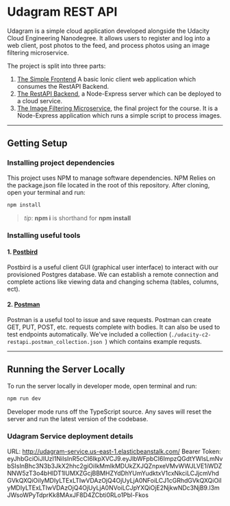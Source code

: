 # Udagram REST API

Udagram is a simple cloud application developed alongside the Udacity Cloud Engineering Nanodegree. It allows users to register and log into a web client, post photos to the feed, and process photos using an image filtering microservice.

The project is split into three parts:
1. [The Simple Frontend](https://github.com/udacity/cloud-developer/tree/master/course-02/exercises/udacity-c2-frontend)
A basic Ionic client web application which consumes the RestAPI Backend. 
2. [The RestAPI Backend](https://github.com/udacity/cloud-developer/tree/master/course-02/exercises/udacity-c2-restapi), a Node-Express server which can be deployed to a cloud service.
3. [The Image Filtering Microservice](https://github.com/udacity/cloud-developer/tree/master/course-02/project/image-filter-starter-code), the final project for the course. It is a Node-Express application which runs a simple script to process images.


***
## Getting Setup

### Installing project dependencies

This project uses NPM to manage software dependencies. NPM Relies on the package.json file located in the root of this repository. After cloning, open your terminal and run:
```bash
npm install
```
>_tip_: **npm i** is shorthand for **npm install**

### Installing useful tools
#### 1. [Postbird](https://github.com/paxa/postbird)
Postbird is a useful client GUI (graphical user interface) to interact with our provisioned Postgres database. We can establish a remote connection and complete actions like viewing data and changing schema (tables, columns, ect).

#### 2. [Postman](https://www.getpostman.com/downloads/)
Postman is a useful tool to issue and save requests. Postman can create GET, PUT, POST, etc. requests complete with bodies. It can also be used to test endpoints automatically. We've included a collection (`./udacity-c2-restapi.postman_collection.json `) which contains example requsts.

***

## Running the Server Locally
To run the server locally in developer mode, open terminal and run:
```bash
npm run dev
```

Developer mode runs off the TypeScript source. Any saves will reset the server and run the latest version of the codebase. 

### Udagram Service deployment details
URL: http://udagram-service.us-east-1.elasticbeanstalk.com/
Bearer Token: eyJhbGciOiJIUzI1NiIsInR5cCI6IkpXVCJ9.eyJlbWFpbCI6ImpzQGdtYWlsLmNvbSIsInBhc3N3b3JkX2hhc2giOiIkMmIkMDUkZXJQZnpxeVMvWWJLVE1iWDZNNW5zT3o4bHlDT1lUMXZGcjBBMHZYdDhYUmYudktxV1cxNkciLCJjcmVhdGVkQXQiOiIyMDIyLTExLTIwVDAzOjQ4OjUyLjA0NFoiLCJ1cGRhdGVkQXQiOiIyMDIyLTExLTIwVDAzOjQ4OjUyLjA0NVoiLCJpYXQiOjE2NjkwNDc3NjB9.I3mJWsoWPyTdprKk8MAxJF8D4ZCbti0RLo1Pbl-Fkos
